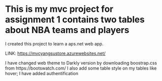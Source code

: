 <h1> 
This is my mvc project for assignment 1 contains two tables about NBA teams and players 
</h1>
<p>
I created this project to learn a aps.net web app.


LINK: https://mvcyangsustore.azurewebsites.net/


</p>
<p>
I have changed web theme to Darkly version by downloading boostrap.css from https://bootswatch.com/ 
I also add some table style on my tables like hover;
I have added authentification 
</P>
